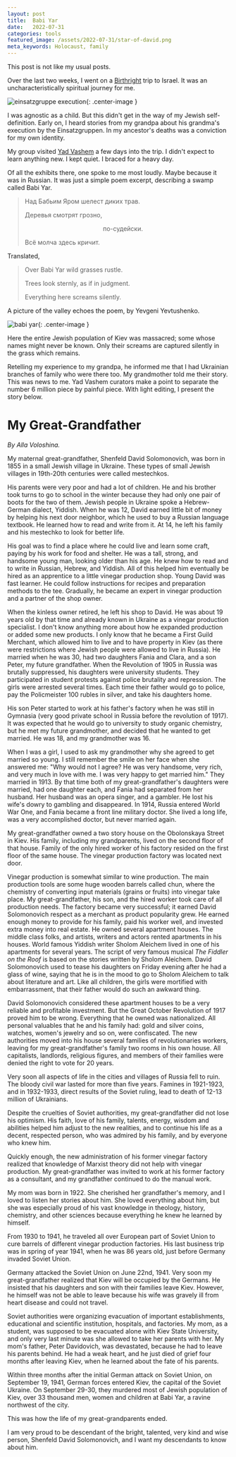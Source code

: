 ```yaml
---
layout: post
title:  Babi Yar
date:   2022-07-31
categories: tools
featured_image: /assets/2022-07-31/star-of-david.png
meta_keywords: Holocaust, family
---
```

This post is not like my usual posts.

Over the last two weeks, I went on a [Birthright](https://www.birthrightisrael.com/) trip to Israel. It was an uncharacteristically spiritual journey for me.

![einsatzgruppe execution](/assets/2022-07-31/einsatzgruppen-small.jpg){: .center-image }

I was agnostic as a child. But this didn't get in the way of my Jewish self-definition. Early on, I heard stories from my grandpa about his grandma's execution by the Einsatzgruppen. In my ancestor's deaths was a conviction for my own identity.

My group visited [Yad Vashem](https://www.yadvashem.org/) a few days into the trip. I didn't expect to learn anything new. I kept quiet. I braced for a heavy day.

Of all the exhibits there, one spoke to me most loudly. Maybe because it was in Russian. It was just a simple poem excerpt, describing a swamp called Babi Yar.

> Над Бабьим Яром шелест диких трав.
>
> Деревья смотрят грозно,
> 
> &nbsp;&nbsp;&nbsp;&nbsp;&nbsp;&nbsp;&nbsp;&nbsp;&nbsp;&nbsp;&nbsp;&nbsp;&nbsp;&nbsp;&nbsp;&nbsp;&nbsp;&nbsp;&nbsp;&nbsp;&nbsp;&nbsp;&nbsp;&nbsp;&nbsp;&nbsp;&nbsp;&nbsp;&nbsp;&nbsp;&nbsp;&nbsp;&nbsp;&nbsp;&nbsp;&nbsp;&nbsp;&nbsp;&nbsp;&nbsp;&nbsp;&nbsp;&nbsp;&nbsp;&nbsp;по-судейски.
>
> Всё молча здесь кричит.

Translated,

> Over Babi Yar wild grasses rustle.
>
> Trees look sternly, as if in judgment.
>
> Everything here screams silently.

A picture of the valley echoes the poem, by Yevgeni Yevtushenko.

![babi yar](/assets/2022-07-31/babi-yar.jpg){: .center-image }

Here the entire Jewish population of Kiev was massacred; some whose names might never be known. Only their screams are captured silently in the grass which remains.

Retelling my experience to my grandpa, he informed me that I had Ukrainian branches of family who were there too. My grandmother told me their story. This was news to me. Yad Vashem curators make a point to separate the number 6 million piece by painful piece. With light editing, I present the story below.

# My Great-Grandfather

_By Alla Voloshina._

My maternal great-grandfather, Shenfeld David Solomonovich, was born in 1855 in a small Jewish village in Ukraine. These types of small Jewish villages in 19th-20th centuries were called mestechkos.

His parents were very poor and had a lot of children. He and his brother took turns to go to
school in the winter because they had only one pair of boots for the two of them. Jewish people in
Ukraine spoke a Hebrew-German dialect, Yiddish. When he was 12, David earned little bit of
money by helping his next door neighbor, which he used to buy a Russian language textbook. He learned
how to read and write from it. At 14, he left his family and his mestechko to look for better life.

His goal was to find a place where he could live and learn some craft, paying by his work for food and shelter.
He was a tall, strong, and handsome young man, looking older than his age.
He knew how to read and to write in Russian, Hebrew, and Yiddish. All of this helped him
eventually be hired as an apprentice to a little vinegar production shop. Young David was fast
learner. He could follow instructions for recipes and preparation methods to the tee. Gradually, he became an expert
in vinegar production and a partner of the shop owner.

When the kinless owner retired, he left his shop to David. He was about 19 years old by
that time and already known in Ukraine as a vinegar production specialist. I don't know
anything more about how he expanded production or added some new products. I only know
that he became a First Guild Merchant, which allowed him to live and to have property in Kiev
(as there were restrictions where Jewish people were allowed to live in Russia). He married when
he was 30, had two daughters Fania and Clara, and a son Peter, my future grandfather.
When the Revolution of 1905 in Russia was brutally suppressed, his daughters were university
students. They participated in student protests against police brutality and repression. The girls
were arrested several times. Each time their father would go to police, pay the Policmeister
100 rubles in silver, and take his daughters home.

His son Peter started to work at his father's factory when he was still in Gymnasia (very good
private school in Russia before the revolution of 1917). It was expected that he would go to
university to study organic chemistry, but he met my future grandmother, and decided that he
wanted to get married. He was 18, and my grandmother was 16.

When I was a girl, I used to ask my grandmother why she agreed to get married so young. I still
remember the smile on her face when she answered me: "Why would not I agree? He was very handsome, very rich, and very much in love with me. I was very happy to get married him."
They married in 1913. By that time both of my great-grandfather's daughters were
married, had one daughter each, and Fania had separated from her husband. Her husband was an
opera singer, and a gambler. He lost his wife's dowry to gambling and disappeared. In 1914,
Russia entered World War One, and Fania became a front line military doctor. She lived a long
life, was a very accomplished doctor, but never married again.

My great-grandfather owned a two story house on the Obolonskaya Street in Kiev. His family,
including my grandparents, lived on the second floor of that house. Family of the only hired
worker of his factory resided on the first floor of the same house.
The vinegar production factory was located next door.

Vinegar production is somewhat similar to wine production. The main production tools are some huge wooden barrels called chun, where the chemistry of
converting input materials (grains or fruits) into vinegar take place.
My great-grandfather, his son, and the hired worker took care of all production needs. The
factory became very successful; it earned David Solomonovich respect as a merchant as product popularity grew.
He earned enough money to provide for his
family, paid his worker well, and invested extra money into real estate. He owned several
apartment houses. The middle class folks, and artists, writers and actors rented apartments in his
houses. World famous Yiddish writer Sholom Aleichem lived in one of his apartments for
several years. The script of very famous musical _The Fiddler on the Roof_ is based on the stories
written by Sholom Aleichem. David Solomonovich used to tease his daughters on Friday
evening after he had a glass of wine, saying that he is in the mood to go to Sholom Aleichem to
talk about literature and art. Like all children, the girls were mortified with embarrassment, that their father would do such an awkward thing.

David Solomonovich considered these apartment houses to be a very reliable and profitable
investment. But the Great October Revolution of 1917 proved him to be wrong. Everything
that he owned was nationalized. All personal valuables that he and his family had: gold and
silver coins, watches, women's jewelry and so on, were confiscated. The new authorities moved
into his house several families of revolutionaries workers, leaving for my great-grandfather's
family two rooms in his own house. All capitalists, landlords, religious figures, and members of their families were denied the right
to vote for 20 years.

Very soon all aspects of life in the cities and villages of Russia fell to ruin. The bloody civil
war lasted for more than five years. Famines in 1921-1923, and in 1932-1933, direct results of the Soviet ruling, lead to death of 12-13 million of Ukrainians.

Despite the cruelties of Soviet authorities, my great-grandfather
did not lose his optimism. His faith, love of his family, talents, energy, wisdom and abilities
helped him adjust to the new realities, and to continue his life as a decent, respected person, who
was admired by his family, and by everyone who knew him.

Quickly enough, the new administration of his former vinegar factory realized that knowledge of Marxist
theory did not help with vinegar production. My great-grandfather was invited to work at his
former factory as a consultant, and my grandfather continued to do the manual work.

My mom was born in 1922. She cherished her grandfather's memory, and I loved to listen
her stories about him. She loved everything about him, but she was especially proud of his
vast knowledge in theology, history, chemistry, and other sciences because everything he knew
he learned by himself.

From 1930 to 1941, he traveled all over European part of Soviet Union to cure barrels of
different vinegar production factories.
His last business trip was in spring of year 1941, when he was 86 years old, just before Germany
invaded Soviet Union.

Germany attacked the Soviet Union on June 22nd, 1941. Very soon my great-grandfather realized that
Kiev will be occupied by the Germans. He insisted that his daughters and son with their families
leave Kiev. However, he himself was not be able to leave because his wife was gravely ill from
heart disease and could not travel.

Soviet authorities were organizing evacuation of important establishments, educational and
scientific institution, hospitals, and factories.
My mom, as a student, was supposed to be evacuated alone with Kiev State University, and only
very last minute was she allowed to take her parents with her. My mom's father, Peter
Davidovich, was devastated, because he had to leave his parents behind. He had a weak heart,
and he just died of grief four months after leaving Kiev, when he learned about the fate of his
parents.

Within three months after the initial German attack on Soviet Union, on September 19, 1941, German
forces entered Kiev, the capital of the Soviet Ukraine. On September 29-30, they murdered most
of Jewish population of Kiev, over 33 thousand men, women and children at Babi Yar, a ravine northwest
of the city.

This was how the life of my great-grandparents ended.

I am very proud to be descendant of the bright, talented, very kind and wise person, Shenfeld
David Solomonovich, and I want my descendants to know about him.

